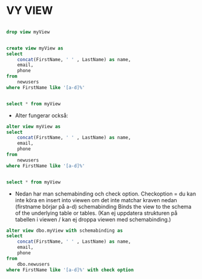 # VY VIEW





```SQL

drop view myView


create view myView as
select 
	concat(FirstName, ' ' , LastName) as name,
	email,
	phone
from 
	newusers
where FirstName like '[a-d]%'


select * from myView
```

* Alter fungerar också:
```SQL
alter view myView as
select 
	concat(FirstName, ' ' , LastName) as name,
	email,
	phone
from 
	newusers
where FirstName like '[a-d]%'


select * from myView
```


* Nedan har man schemabinding och check option.
Checkoption = du kan inte köra en insert into viewen om det inte matchar kraven nedan (firstname börjar på a-d)
schemabinding  Binds the view to the schema of the underlying table or tables. (Kan ej uppdatera strukturen på tabellen i viewen / kan ej droppa viewen med schemabinding.)

```SQL
alter view dbo.myView with schemabinding as
select 
	concat(FirstName, ' ' , LastName) as name,
	email,
	phone
from 
	dbo.newusers
where FirstName like '[a-d]%' with check option

```